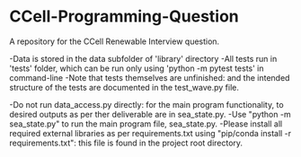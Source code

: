 # CCell-Programming-Question
A repository for the CCell Renewable Interview question.

-Data is stored in the data subfolder of 'library' directory
-All tests run in 'tests' folder, which can be run only using 'python -m pytest tests' in command-line
-Note that tests themselves are unfinished: and the intended structure of the tests are documented in the test_wave.py file.


-Do not run data_access.py directly: for the main program functionality, to desired outputs as per ther deliverable are in sea_state.py.
-Use "python -m sea_state.py" to run the main program file, sea_state.py.
-Please install all required external libraries as per requirements.txt using "pip/conda install -r requirements.txt":
this file is found in the project root directory.


